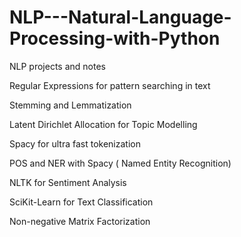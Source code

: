 # NLP---Natural-Language-Processing-with-Python
NLP projects and notes

Regular Expressions for pattern searching in text

Stemming and Lemmatization

Latent Dirichlet Allocation for Topic Modelling

Spacy for ultra fast tokenization

POS and NER with Spacy ( Named Entity Recognition)

NLTK for Sentiment Analysis

SciKit-Learn for Text Classification

Non-negative Matrix Factorization
